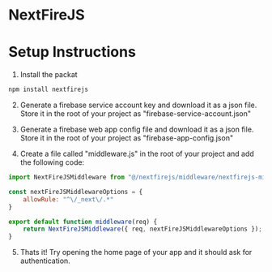 # NextFireJS

# Setup Instructions

1. Install the packat
```bash
npm install nextfirejs
```

2. Generate a firebase service account key and download it as a json file.
Store it in the root of your project as "firebase-service-account.json"

3. Generate a firebase web app config file and download it as a json file.
Store it in the root of your project as "firebase-app-config.json"

4. Create a file called "middleware.js" in the root of your project and add the following code:

```javascript
import NextFireJSMiddleware from "@/nextfirejs/middleware/nextfirejs-middleware";

const nextFireJSMiddlewareOptions = {
    allowRule: "^\/_next\/.*"
}

export default function middleware(req) {
    return NextFireJSMiddleware({ req, nextFireJSMiddlewareOptions });
}
```

5. Thats it! Try opening the home page of your app and it should ask for authentication.